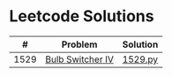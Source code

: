 # Leetcode Solutions


| # | Problem | Solution |
| --- | --- | --- |
| 1529 | [Bulb Switcher IV](https://leetcode.com/problems/bulb-switcher-iv/) | [1529.py](/solutions/1529.py) |